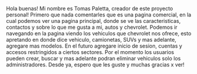 Hola buenas! Mi nombre es Tomas Paletta, creador de este proyecto personal!
Primero que nada comentarles que es una pagina comercial, en la cual podemos ver una pagina principal, donde se ve las caracteristicas, contactos y sobre lo que me gusta a mi, autos y chevrolet.
Podemos ir navegando en la pagina viendo los vehiculos que chevrolet nos ofrece, esto apretando en donde dice vehiculo, camionetas, SUVs y mas adelante, agregare mas modelos.
En el futuro agregare inicio de sesion, cuentas y accesos restringidos a ciertos sectores. Por el momento los usuarios pueden crear, buscar y mas adelante podran eliminar vehiculos solo los administradores. 
Desde ya, espero que les guste y muchas gracias x ver! 
